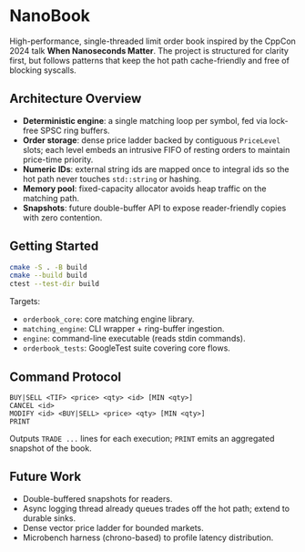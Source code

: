 # NanoBook

High-performance, single-threaded limit order book inspired by the CppCon 2024 talk **When Nanoseconds Matter**. The project is structured for clarity first, but follows patterns that keep the hot path cache-friendly and free of blocking syscalls.

## Architecture Overview
- **Deterministic engine**: a single matching loop per symbol, fed via lock-free SPSC ring buffers.
- **Order storage**: dense price ladder backed by contiguous `PriceLevel` slots; each level embeds an intrusive FIFO of resting orders to maintain price-time priority.
- **Numeric IDs**: external string ids are mapped once to integral ids so the hot path never touches `std::string` or hashing.
- **Memory pool**: fixed-capacity allocator avoids heap traffic on the matching path.
- **Snapshots**: future double-buffer API to expose reader-friendly copies with zero contention.

## Getting Started
```bash
cmake -S . -B build
cmake --build build
ctest --test-dir build
```

Targets:
- `orderbook_core`: core matching engine library.
- `matching_engine`: CLI wrapper + ring-buffer ingestion.
- `engine`: command-line executable (reads stdin commands).
- `orderbook_tests`: GoogleTest suite covering core flows.

## Command Protocol
```
BUY|SELL <TIF> <price> <qty> <id> [MIN <qty>]
CANCEL <id>
MODIFY <id> <BUY|SELL> <price> <qty> [MIN <qty>]
PRINT
```
Outputs `TRADE ...` lines for each execution; `PRINT` emits an aggregated snapshot of the book.

## Future Work
- Double-buffered snapshots for readers.
- Async logging thread already queues trades off the hot path; extend to durable sinks.
- Dense vector price ladder for bounded markets.
- Microbench harness (chrono-based) to profile latency distribution.
